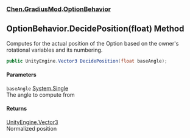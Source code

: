 
### [Chen.GradiusMod](./neHTXX+yFsk1RpXqjkv9zg 'Chen.GradiusMod').[OptionBehavior](./ohhaqrChtGoBlEp-b-hE4w 'Chen.GradiusMod.OptionBehavior')

## OptionBehavior.DecidePosition(float) Method
Computes for the actual position of the Option based on the owner's rotational variables and its numbering.  
```csharp
public UnityEngine.Vector3 DecidePosition(float baseAngle);
```

#### Parameters
<a name='TK6m5PPKlJ6t2hfaqUfO0A'></a>
`baseAngle` [System.Single](https://docs.microsoft.com/en-us/dotnet/api/System.Single 'System.Single')  
The angle to compute from  
  

#### Returns
[UnityEngine.Vector3](https://docs.microsoft.com/en-us/dotnet/api/UnityEngine.Vector3 'UnityEngine.Vector3')  
Normalized position  
